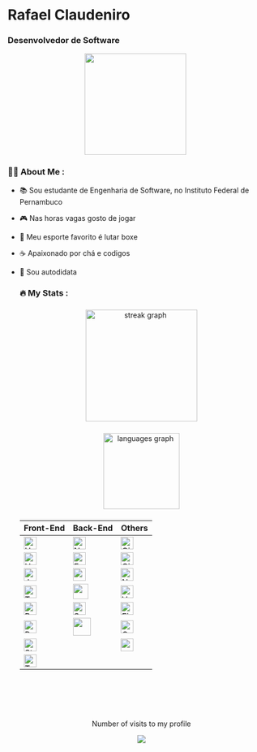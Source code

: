 # Rafael Claudeniro
### Desenvolvedor de Software

<div id="header" align="center">
  <img src="https://media.giphy.com/media/jdPMeyv9rn0hZHh8n9/giphy.gif" width="200"/>
</div>

### 👩‍💻 About Me :
- 📚 Sou estudante de Engenharia de Software, no Instituto Federal de Pernambuco
- 🎮 Nas horas vagas gosto de jogar
- 🥊 Meu esporte favorito é lutar boxe
- ☕ Apaixonado por chá e codigos
- 📖 Sou autodidata



  ###
  
  <h3 align="left">🔥   My Stats :</h3>
  
  ###
  
  <div align="center">
    <img src="https://streak-stats.demolab.com?user=Rafazg&locale=en&mode=daily&theme=dark&hide_border=false&border_radius=5&order=3" height="220" alt="streak graph"  />
  </div>
  
  ###
  
  <div align="center">
    <img src="https://github-readme-stats.vercel.app/api/top-langs?username=Rafazg&locale=en&hide_title=false&layout=compact&card_width=320&langs_count=5&theme=dracula&hide_border=false&order=2" height="150" alt="languages graph"  />
  </div>
  
  ###
  
  
  
  <div align="center" dir="auto">
  
     
  <table>
  <thead>
  <tr>
  <th>Front-End</th>
  <th>Back-End</th>
  <th>Others</th>
  </tr>
  </thead>
  <tbody>
  <tr>
  <td><a target="_blank" rel="noopener noreferrer nofollow" href="https://camo.githubusercontent.com/3d40cb2db7ec7ab11eba4a2c48287088798254ba01deee1a9d45e3903e84dfdc/68747470733a2f2f63646e2d69636f6e732d706e672e666c617469636f6e2e636f6d2f3531322f3733322f3733323231322e706e67"><img src="https://camo.githubusercontent.com/3d40cb2db7ec7ab11eba4a2c48287088798254ba01deee1a9d45e3903e84dfdc/68747470733a2f2f63646e2d69636f6e732d706e672e666c617469636f6e2e636f6d2f3531322f3733322f3733323231322e706e67" width="25" height="25" alt="HTML" data-canonical-src="https://cdn-icons-png.flaticon.com/512/732/732212.png" style="max-width: 100%;"></a></td>
  <td><a target="_blank" rel="noopener noreferrer nofollow" href="https://camo.githubusercontent.com/49e36ee8528c61c5fdb4904737506ca69e215df6470fb08909cf8290cfda8b6d/68747470733a2f2f7374617469632d30302e69636f6e6475636b2e636f6d2f6173736574732e30302f6e6f64652d6a732d69636f6e2d343534783531322d6e7a746f667831372e706e67"><img src="https://camo.githubusercontent.com/49e36ee8528c61c5fdb4904737506ca69e215df6470fb08909cf8290cfda8b6d/68747470733a2f2f7374617469632d30302e69636f6e6475636b2e636f6d2f6173736574732e30302f6e6f64652d6a732d69636f6e2d343534783531322d6e7a746f667831372e706e67" width="25" height="25" alt="Node" data-canonical-src="https://static-00.iconduck.com/assets.00/node-js-icon-454x512-nztofx17.png" style="max-width: 100%;"></a></td>
  <td><a target="_blank" rel="noopener noreferrer nofollow" href="https://camo.githubusercontent.com/b8ee9fd2e9b26a7265ece6dbc6f5c7449928b84f45a08fe5852d6a8dfd915fb3/68747470733a2f2f6769742d73636d2e636f6d2f696d616765732f6c6f676f732f646f776e6c6f6164732f4769742d49636f6e2d31373838432e706e67"><img src="https://camo.githubusercontent.com/b8ee9fd2e9b26a7265ece6dbc6f5c7449928b84f45a08fe5852d6a8dfd915fb3/68747470733a2f2f6769742d73636d2e636f6d2f696d616765732f6c6f676f732f646f776e6c6f6164732f4769742d49636f6e2d31373838432e706e67" width="25" height="25" alt="Git" data-canonical-src="https://git-scm.com/images/logos/downloads/Git-Icon-1788C.png" style="max-width: 100%;"></a></td>
  </tr>
  <tr>
  <td><a target="_blank" rel="noopener noreferrer nofollow" href="https://camo.githubusercontent.com/809a763f1c8f3497709ff0a974bfe7dd11be4dd7a29085645f8e98fbaa4a26e4/68747470733a2f2f63646e2d69636f6e732d706e672e666c617469636f6e2e636f6d2f3531322f3733322f3733323139302e706e67"><img src="https://camo.githubusercontent.com/809a763f1c8f3497709ff0a974bfe7dd11be4dd7a29085645f8e98fbaa4a26e4/68747470733a2f2f63646e2d69636f6e732d706e672e666c617469636f6e2e636f6d2f3531322f3733322f3733323139302e706e67" width="25" height="25" alt="HTML" data-canonical-src="https://cdn-icons-png.flaticon.com/512/732/732190.png" style="max-width: 100%;"></a></td>
  <td><a target="_blank" rel="noopener noreferrer nofollow" href="https://camo.githubusercontent.com/9270fc40ed052b4158b76122cc9984c9c9670b717577d3e89497629fc25782e7/68747470733a2f2f75706c6f61642e77696b696d656469612e6f72672f77696b6970656469612f636f6d6d6f6e732f7468756d622f382f38382f5374617475735f6975636e5f45585f69636f6e2e7376672f34383070782d5374617475735f6975636e5f45585f69636f6e2e7376672e706e67"><img src="https://camo.githubusercontent.com/9270fc40ed052b4158b76122cc9984c9c9670b717577d3e89497629fc25782e7/68747470733a2f2f75706c6f61642e77696b696d656469612e6f72672f77696b6970656469612f636f6d6d6f6e732f7468756d622f382f38382f5374617475735f6975636e5f45585f69636f6e2e7376672f34383070782d5374617475735f6975636e5f45585f69636f6e2e7376672e706e67" width="25" height="25" alt="Express" data-canonical-src="https://upload.wikimedia.org/wikipedia/commons/thumb/8/88/Status_iucn_EX_icon.svg/480px-Status_iucn_EX_icon.svg.png" style="max-width: 100%;"></a></td>
  <td><a target="_blank" rel="noopener noreferrer nofollow" href="https://camo.githubusercontent.com/c14cf430e20a4a50d0155971d94d934b00eb3f756d7a853c609b6f04a832e194/68747470733a2f2f7777772e6e696365706e672e636f6d2f706e672f66756c6c2f35322d3532303533355f667265652d66696c65732d6769746875622d6769746875622d69636f6e2d706e672d77686974652e706e67"><img src="https://camo.githubusercontent.com/c14cf430e20a4a50d0155971d94d934b00eb3f756d7a853c609b6f04a832e194/68747470733a2f2f7777772e6e696365706e672e636f6d2f706e672f66756c6c2f35322d3532303533355f667265652d66696c65732d6769746875622d6769746875622d69636f6e2d706e672d77686974652e706e67" width="25" height="25" alt="Github" data-canonical-src="https://www.nicepng.com/png/full/52-520535_free-files-github-github-icon-png-white.png" style="max-width: 100%;"></a></td>
  </tr>
  <tr>
  <td><a target="_blank" rel="noopener noreferrer nofollow" href="https://camo.githubusercontent.com/899faceac4ba793d1b47c461a572a228f852b16827a75a3c1744db1502d2b4ce/68747470733a2f2f63646e2d69636f6e732d706e672e666c617469636f6e2e636f6d2f3531322f353936382f353936383239322e706e67"><img src="https://camo.githubusercontent.com/899faceac4ba793d1b47c461a572a228f852b16827a75a3c1744db1502d2b4ce/68747470733a2f2f63646e2d69636f6e732d706e672e666c617469636f6e2e636f6d2f3531322f353936382f353936383239322e706e67" width="25" height="25" alt="Javascript" data-canonical-src="https://cdn-icons-png.flaticon.com/512/5968/5968292.png" style="max-width: 100%;"></a></td>
  <td> <img src="https://cdn.jsdelivr.net/gh/devicons/devicon/icons/csharp/csharp-original.svg"  width="25" height="25" /> </td>
  <td><a target="_blank" rel="noopener noreferrer nofollow" href="https://camo.githubusercontent.com/8e2a6870c45b5e3f349d29122301cd424f2651d4f387aa3b1537513b77520ffe/68747470733a2f2f66696c65732e726179636173742e636f6d2f34646e6c74386d326d63623938627a63347a62387067676334637369"><img src="https://camo.githubusercontent.com/8e2a6870c45b5e3f349d29122301cd424f2651d4f387aa3b1537513b77520ffe/68747470733a2f2f66696c65732e726179636173742e636f6d2f34646e6c74386d326d63623938627a63347a62387067676334637369" width="25" height="25" alt="NextJS" data-canonical-src="https://files.raycast.com/4dnlt8m2mcb98bzc4zb8pggc4csi" style="max-width: 100%;"></a></td>
  </tr>
  <tr>
  <td><a target="_blank" rel="noopener noreferrer nofollow" href="https://camo.githubusercontent.com/fc7b04de41a9e7c4f788a5311d10d3f14db021edfd1e91c1b526b7ebb3f06f5c/68747470733a2f2f63646e2d69636f6e732d706e672e666c617469636f6e2e636f6d2f3531322f353936382f353936383338312e706e67"><img src="https://camo.githubusercontent.com/fc7b04de41a9e7c4f788a5311d10d3f14db021edfd1e91c1b526b7ebb3f06f5c/68747470733a2f2f63646e2d69636f6e732d706e672e666c617469636f6e2e636f6d2f3531322f353936382f353936383338312e706e67" width="25" height="25" alt="Typescript" data-canonical-src="https://cdn-icons-png.flaticon.com/512/5968/5968381.png" style="max-width: 100%;"></a></td>
  <td><img src="https://cdn.jsdelivr.net/gh/devicons/devicon/icons/mysql/mysql-original-wordmark.svg" width="30" height="30"/>
  </td>
  <td><a target="_blank" rel="noopener noreferrer nofollow" href="https://camo.githubusercontent.com/d2d29640139726e53604b7540554fcd3e39ad9ba3d6efe012219ae137c282289/68747470733a2f2f6b61726d616e697665726f2e75732f6173736574732f696d616765732f6c6f676f2d76657263656c2e706e67"><img src="https://camo.githubusercontent.com/d2d29640139726e53604b7540554fcd3e39ad9ba3d6efe012219ae137c282289/68747470733a2f2f6b61726d616e697665726f2e75732f6173736574732f696d616765732f6c6f676f2d76657263656c2e706e67" width="25" height="25" alt="Vercel" data-canonical-src="https://karmanivero.us/assets/images/logo-vercel.png" style="max-width: 100%;"></a></td>
  </tr>
  <tr>
  <td><a target="_blank" rel="noopener noreferrer nofollow" href="https://camo.githubusercontent.com/2898cf1a75ec9f9cf432608a018c3716f505f7e66afff46a0f34754b0542fdf0/68747470733a2f2f75706c6f61642e77696b696d656469612e6f72672f77696b6970656469612f636f6d6d6f6e732f7468756d622f612f61372f52656163742d69636f6e2e7376672f3233303070782d52656163742d69636f6e2e7376672e706e67"><img src="https://camo.githubusercontent.com/2898cf1a75ec9f9cf432608a018c3716f505f7e66afff46a0f34754b0542fdf0/68747470733a2f2f75706c6f61642e77696b696d656469612e6f72672f77696b6970656469612f636f6d6d6f6e732f7468756d622f612f61372f52656163742d69636f6e2e7376672f3233303070782d52656163742d69636f6e2e7376672e706e67" width="25" height="25" alt="React" data-canonical-src="https://upload.wikimedia.org/wikipedia/commons/thumb/a/a7/React-icon.svg/2300px-React-icon.svg.png" style="max-width: 100%;"></a></td>
  <td><a target="_blank" rel="noopener noreferrer nofollow" href="https://camo.githubusercontent.com/cc22ead923f46fabf20a945ea1a9500cf6b0648a9b79dcf36b7deb28bad65889/68747470733a2f2f63646e2d69636f6e732d706e672e666c617469636f6e2e636f6d2f3531322f343234382f343234383434332e706e67"><img src="https://camo.githubusercontent.com/cc22ead923f46fabf20a945ea1a9500cf6b0648a9b79dcf36b7deb28bad65889/68747470733a2f2f63646e2d69636f6e732d706e672e666c617469636f6e2e636f6d2f3531322f343234382f343234383434332e706e67" width="25" height="25" alt="SQL" data-canonical-src="https://cdn-icons-png.flaticon.com/512/4248/4248443.png" style="max-width: 100%;"></a></td>
  <td><a target="_blank" rel="noopener noreferrer nofollow" href="https://camo.githubusercontent.com/3a2794a3525f0b3bc6ba683af64404acaa59a913a639fe2b4a432e58937055e8/68747470733a2f2f63646e2d69636f6e732d706e672e666c617469636f6e2e636f6d2f3531322f353936382f353936383730352e706e67"><img src="https://camo.githubusercontent.com/3a2794a3525f0b3bc6ba683af64404acaa59a913a639fe2b4a432e58937055e8/68747470733a2f2f63646e2d69636f6e732d706e672e666c617469636f6e2e636f6d2f3531322f353936382f353936383730352e706e67" width="25" height="25" alt="Figma" data-canonical-src="https://cdn-icons-png.flaticon.com/512/5968/5968705.png" style="max-width: 100%;"></a></td>
  </tr>
  <tr>
  <td><a target="_blank" rel="noopener noreferrer nofollow" href="https://camo.githubusercontent.com/5a3e9f617a51fa1e3885992f840d4f1097e188a6686338232c5958e380df554e/68747470733a2f2f63646e2d69636f6e732d706e672e666c617469636f6e2e636f6d2f3531322f353936382f353936383637322e706e67"><img src="https://camo.githubusercontent.com/5a3e9f617a51fa1e3885992f840d4f1097e188a6686338232c5958e380df554e/68747470733a2f2f63646e2d69636f6e732d706e672e666c617469636f6e2e636f6d2f3531322f353936382f353936383637322e706e67" width="25" height="25" alt="Bootstrap" data-canonical-src="https://cdn-icons-png.flaticon.com/512/5968/5968672.png" style="max-width: 100%;"></a></td>
  <td><img width="35" height="35" src="https://icongr.am/devicon/ruby-original-wordmark.svg?size=30&color=currentColor" alt=""></td>
  <td><a target="_blank" rel="noopener noreferrer nofollow" href="https://camo.githubusercontent.com/b946c9f1c4595cb00081a7b87eb4502d359a41bbac41e09ee2a376e6c48c499d/68747470733a2f2f75706c6f61642e77696b696d656469612e6f72672f77696b6970656469612f636f6d6d6f6e732f302f30382f43616e76615f69636f6e5f323032312e737667"><img src="https://camo.githubusercontent.com/b946c9f1c4595cb00081a7b87eb4502d359a41bbac41e09ee2a376e6c48c499d/68747470733a2f2f75706c6f61642e77696b696d656469612e6f72672f77696b6970656469612f636f6d6d6f6e732f302f30382f43616e76615f69636f6e5f323032312e737667" width="25" height="25" alt="Canva" data-canonical-src="https://upload.wikimedia.org/wikipedia/commons/0/08/Canva_icon_2021.svg" style="max-width: 100%;"></a></td>
  </tr>
  <tr>
  <td><a target="_blank" rel="noopener noreferrer nofollow" href="https://camo.githubusercontent.com/b55c889cdac7759f0e61882c5b533d701ab8bd7a7c8153d824abe52d28ddc5a9/68747470733a2f2f7374796c65642d636f6d706f6e656e74732e636f6d2f6c6f676f2e706e67"><img src="https://camo.githubusercontent.com/b55c889cdac7759f0e61882c5b533d701ab8bd7a7c8153d824abe52d28ddc5a9/68747470733a2f2f7374796c65642d636f6d706f6e656e74732e636f6d2f6c6f676f2e706e67" width="25" height="25" alt="Styled-Components" data-canonical-src="https://styled-components.com/logo.png" style="max-width: 100%;"></a></td>
  <td></td>
  <td> <img width="25" height="25" src="https://img.icons8.com/ios-filled/50/000000/unity.png" alt="unity"/></td>
  </tr>
  <tr>
  <td><a target="_blank" rel="noopener noreferrer nofollow" href="https://camo.githubusercontent.com/fd5d6041b3695d21f84630665ba161f76cc7673e26d8d2ec025f7e3ebdef8b82/68747470733a2f2f75706c6f61642e77696b696d656469612e6f72672f77696b6970656469612f636f6d6d6f6e732f7468756d622f642f64352f5461696c77696e645f4353535f4c6f676f2e7376672f37363870782d5461696c77696e645f4353535f4c6f676f2e7376672e706e67"><img src="https://camo.githubusercontent.com/fd5d6041b3695d21f84630665ba161f76cc7673e26d8d2ec025f7e3ebdef8b82/68747470733a2f2f75706c6f61642e77696b696d656469612e6f72672f77696b6970656469612f636f6d6d6f6e732f7468756d622f642f64352f5461696c77696e645f4353535f4c6f676f2e7376672f37363870782d5461696c77696e645f4353535f4c6f676f2e7376672e706e67" width="25" height="25" alt="TailwindCSS" data-canonical-src="https://upload.wikimedia.org/wikipedia/commons/thumb/d/d5/Tailwind_CSS_Logo.svg/768px-Tailwind_CSS_Logo.svg.png" style="max-width: 100%;"></a></td>
  <td></td>
  <td></td>
  </tr>
  </tbody>
  </table>
  </div>
  <br>  
  
  <br> 
  
  
  
  
  
  <br>  
  <br>
  <p align="center"> Number of visits to my profile</p>
  <p align="center"> <img align="center" src="https://profile-counter.glitch.me/rafazg/count.svg"></p> 
  
  
